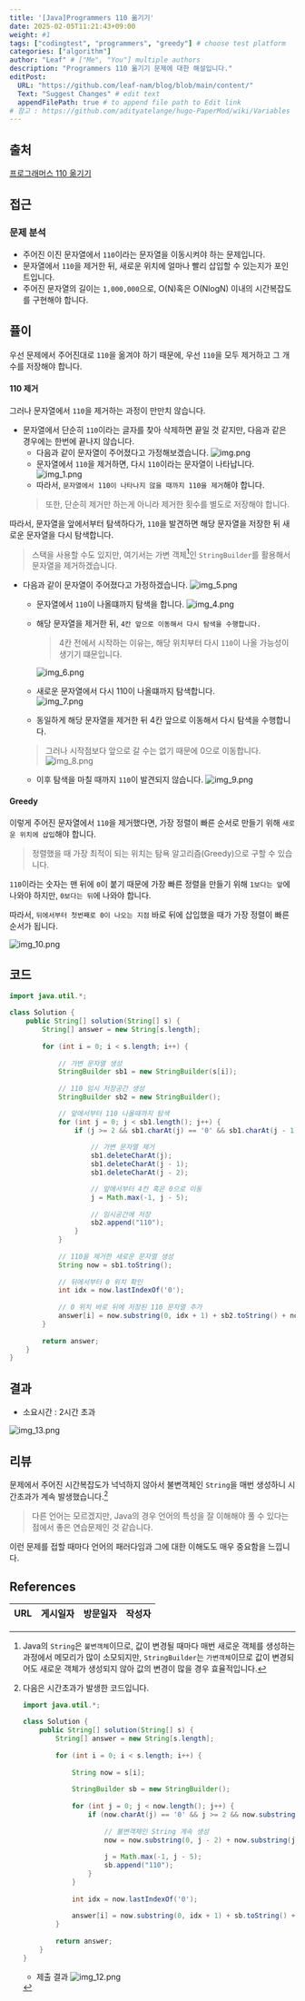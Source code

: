 ```yaml
---
title: '[Java]Programmers 110 옮기기'
date: 2025-02-05T11:21:43+09:00
weight: #1
tags: ["codingtest", "programmers", "greedy"] # choose test platform
categories: ["algorithm"]
author: "Leaf" # ["Me", "You"] multiple authors
description: "Programmers 110 옮기기 문제에 대한 해설입니다."
editPost:
  URL: "https://github.com/leaf-nam/blog/blob/main/content/"
  Text: "Suggest Changes" # edit text
  appendFilePath: true # to append file path to Edit link
# 참고 : https://github.com/adityatelange/hugo-PaperMod/wiki/Variables
---
```


## 출처

[프로그래머스 110 옮기기](https://school.programmers.co.kr/learn/courses/30/lessons/77886)

## 접근

### 문제 분석

- 주어진 이진 문자열에서 `110`이라는 문자열을 이동시켜야 하는 문제입니다.
- 문자열에서 `110`을 제거한 뒤, 새로운 위치에 얼마나 빨리 삽입할 수 있는지가 포인트입니다.
- 주어진 문자열의 길이는 `1,000,000`으로, O(N)혹은 O(NlogN) 이내의 시간복잡도를 구현해야 합니다.

## 퓰이

우선 문제에서 주어진대로 `110`을 옮겨야 하기 때문에, 우선 `110`을 모두 제거하고 그 개수를 저장해야 합니다.

#### 110 제거

그러나 문자열에서 `110`을 제거하는 과정이 만만치 않습니다.

- 문자열에서 단순히 `110`이라는 글자를 찾아 삭제하면 끝일 것 같지만, 다음과 같은 경우에는 한번에 끝나지 않습니다.
  - 다음과 같이 문자열이 주어졌다고 가정해보겠습니다.
  ![img.png](img.png)
  - 문자열에서 `110`을 제거하면, 다시 `110`이라는 문자열이 나타납니다.
    ![img_1.png](img_1.png)
  - 따라서, `문자열에서 110이 나타나지 않을 때까지 110을 제거`해야 합니다.
  > 또한, 단순히 제거만 하는게 아니라 제거한 횟수를 별도로 저장해야 합니다.
  
따라서, 문자열을 앞에서부터 탐색하다가, `110`을 발견하면 해당 문자열을 저장한 뒤 새로운 문자열을 다시 탐색합니다.
> 스택을 사용할 수도 있지만, 여기서는 가변 객체[^1]인 `StringBuilder`를 활용해서 문자열을 제거하겠습니다.

- 다음과 같이 문자열이 주어졌다고 가정하겠습니다.
  ![img_5.png](img_5.png)
  - 문자열에서 `110`이 나올떄까지 탐색을 합니다.
    ![img_4.png](img_4.png)
  - 해당 문자열을 제거한 뒤, `4칸 앞으로 이동해서 다시 탐색을 수행합니다.`
    > 4칸 전에서 시작하는 이유는, 해당 위치부터 다시 `110`이 나올 가능성이 생기기 떄문입니다.

    ![img_6.png](img_6.png)

  - 새로운 문자열에서 다시 110이 나올떄까지 탐색합니다.  
    ![img_7.png](img_7.png)
  - 동일하게 해당 문자열을 제거한 뒤 4칸 앞으로 이동해서 다시 탐색을 수행합니다.
  > 그러나 시작점보다 앞으로 갈 수는 없기 때문에 0으로 이동합니다.
    ![img_8.png](img_8.png)
  - 이후 탐색을 마칠 때까지 `110`이 발견되지 않습니다.
    ![img_9.png](img_9.png)

#### Greedy

이렇게 주어진 문자열에서 `110`을 제거했다면, 가장 정렬이 빠른 순서로 만들기 위해 `새로운 위치에 삽입`해야 합니다.
> 정렬했을 때 가장 최적이 되는 위치는 탐욕 알고리즘(Greedy)으로 구할 수 있습니다.

`110`이라는 숫자는 맨 뒤에 `0`이 붙기 때문에 가장 빠른 정렬을 만들기 위해 `1보다는 앞`에 나와야 하지만, `0보다는 뒤`에 나와야 합니다.

따라서, `뒤에서부터 첫번째로 0이 나오는 지점` 바로 뒤에 삽입했을 때가 가장 정렬이 빠른 순서가 됩니다.

![img_10.png](img_10.png)

## 코드

```java
import java.util.*;

class Solution {
    public String[] solution(String[] s) {
        String[] answer = new String[s.length];
        
        for (int i = 0; i < s.length; i++) {
            
            // 가변 문자열 생성
            StringBuilder sb1 = new StringBuilder(s[i]);
            
            // 110 임시 저장공간 생성
            StringBuilder sb2 = new StringBuilder();

            // 앞에서부터 110 나올때까지 탐색
            for (int j = 0; j < sb1.length(); j++) {
                if (j >= 2 && sb1.charAt(j) == '0' && sb1.charAt(j - 1) == '1' && sb1.charAt(j - 2) == '1') {
                    
                    // 가변 문자열 제거
                    sb1.deleteCharAt(j);
                    sb1.deleteCharAt(j - 1);
                    sb1.deleteCharAt(j - 2);

                    // 앞에서부터 4칸 혹은 0으로 이동
                    j = Math.max(-1, j - 5);
                    
                    // 임시공간에 저장
                    sb2.append("110");
                } 
            }
            
            // 110을 제거한 새로운 문자열 생성
            String now = sb1.toString();
            
            // 뒤에서부터 0 위치 확인
            int idx = now.lastIndexOf('0');
            
            // 0 위치 바로 뒤에 저장된 110 문자열 추가
            answer[i] = now.substring(0, idx + 1) + sb2.toString() + now.substring(idx + 1, now.length());
        }
        
        return answer;
    }
}
```

## 결과

- 소요시간 : 2시간 초과

![img_13.png](img_13.png)

## 리뷰

문제에서 주어진 시간복잡도가 넉넉하지 않아서 불변객체인 `String`을 매번 생성하니 시간초과가 계속 발생했습니다.[^2]

> 다른 언어는 모르겠지만, Java의 경우 언어의 특성을 잘 이해해야 풀 수 있다는 점에서 좋은 연습문제인 것 같습니다. 

이런 문제를 접할 때마다 언어의 패러다임과 그에 대한 이해도도 매우 중요함을 느낍니다. 

## References

| URL | 게시일자 | 방문일자 | 작성자 |
| :-- | :------- | :------- | :----- |

[^1]: Java의 `String`은 `불변객체`이므로, 값이 변경될 때마다 매번 새로운 객체를 생성하는 과정에서 메모리가 많이 소모되지만, `StringBuilder`는 `가변객체`이므로 값이 변경되어도 새로운 객체가 생성되지 않아 값의 변경이 많을 경우 효율적입니다.  

[^2]: 다음은 시간초과가 발생한 코드입니다.
    ```java
    import java.util.*;
    
    class Solution {
        public String[] solution(String[] s) {
            String[] answer = new String[s.length];
            
            for (int i = 0; i < s.length; i++) {
                
                String now = s[i];
                
                StringBuilder sb = new StringBuilder();
                
                for (int j = 0; j < now.length(); j++) {
                    if (now.charAt(j) == '0' && j >= 2 && now.substring(j - 2, j + 1).equals("110")) {
                        
                        // 불변객체인 String 계속 생성
                        now = now.substring(0, j - 2) + now.substring(j + 1, now.length());
                        
                        j = Math.max(-1, j - 5);
                        sb.append("110");
                    } 
                }
                
                int idx = now.lastIndexOf('0');
                
                answer[i] = now.substring(0, idx + 1) + sb.toString() + now.substring(idx + 1, now.length());
            }
            
            return answer;
        }
    }
    ```
    - 제출 결과 
    ![img_12.png](img_12.png)